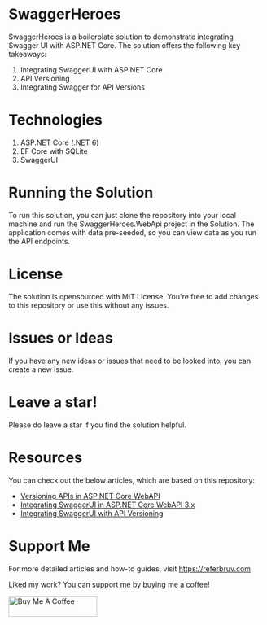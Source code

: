 # SwaggerHeroes

SwaggerHeroes is a boilerplate solution to demonstrate integrating Swagger UI with ASP.NET Core. The solution offers the following key takeaways:

1. Integrating SwaggerUI with ASP.NET Core
2. API Versioning
3. Integrating Swagger for API Versions

# Technologies

1. ASP.NET Core (.NET 6)
2. EF Core with SQLite
3. SwaggerUI

# Running the Solution

To run this solution, you can just clone the repository into your local machine and run the SwaggerHeroes.WebApi project in the Solution. The application comes with data pre-seeded, so you can view data as you run the API endpoints.

# License

The solution is opensourced with MIT License. You're free to add changes to this repository or use this without any issues.

# Issues or Ideas

If you have any new ideas or issues that need to be looked into, you can create a new issue.

# Leave a star!

Please do leave a star if you find the solution helpful.

# Resources

You can check out the below articles, which are based on this repository:

* [Versioning APIs in ASP.NET Core WebAPI](https://referbruv.com/blog/posts/versioning-apis-in-aspnet-core-explained-strategies-and-implementations)
* [Integrating SwaggerUI in ASP.NET Core WebAPI 3.x](https://referbruv.com/blog/posts/upgrading-to-net-core-30-troubleshooting-the-swagger-ui)
* [Integrating SwaggerUI with API Versioning](https://referbruv.com/blog/posts/integrating-aspnet-core-api-versions-with-swagger-ui)

# Support Me

For more detailed articles and how-to guides, visit https://referbruv.com

Liked my work? You can support me by buying me a coffee!

<a href="https://www.buymeacoffee.com/referbruv" target="_blank"><img src="https://cdn.buymeacoffee.com/buttons/default-orange.png" alt="Buy Me A Coffee" height="41" width="174"></a>
